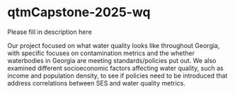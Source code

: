 # qtmCapstone-2025-wq
Please fill in description here

Our project focused on what water quality looks like throughout Georgia, with specific focuses on contamination metrics and the whether waterbodies in Georgia are meeting standards/policies put out. We also examined different socioeconomic factors affecting water quality, such as income and population density, to see if policies need to be introduced that address correlations between SES and water quality metrics.
